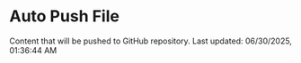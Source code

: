 # Auto Push File

Content that will be pushed to GitHub repository.
Last updated: 06/30/2025, 01:36:44 AM